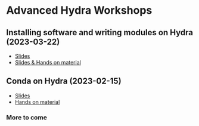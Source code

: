 # Advanced Hydra Workshops

## Installing software and writing modules on Hydra (2023-03-22)
- [Slides](install_sw+m/sw+modules-all.pdf)
- [Slides & Hands on material](install_sw+m/sw+modules.md)

## Conda on Hydra (2023-02-15)
- [Slides](conda/conda_intro_slides.pdf)
- [Hands on material](conda/conda.md)

### More to come
